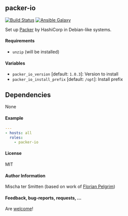 ## packer-io

[![Build Status](https://travis-ci.org/Oefenweb/ansible-packer-io.svg?branch=master)](https://travis-ci.org/Oefenweb/ansible-packer-io) [![Ansible Galaxy](http://img.shields.io/badge/ansible--galaxy-packer--io-blue.svg)](https://galaxy.ansible.com/tersmitten/packer-io)

Set up [Packer](https://packer.io/) by HashiCorp in Debian-like systems.

#### Requirements

* `unzip` (will be installed)

#### Variables

* `packer_io_version` [default: `1.0.3`]: Version to install
* `packer_io_install_prefix` [default: `/opt`]: Install prefix

## Dependencies

None

#### Example

```yaml
---
- hosts: all
  roles:
    - packer-io
```

#### License

MIT

#### Author Information

Mischa ter Smitten (based on work of [Florian Pelgrim](https://github.com/craneworks))

#### Feedback, bug-reports, requests, ...

Are [welcome](https://github.com/Oefenweb/ansible-packer-io/issues)!
